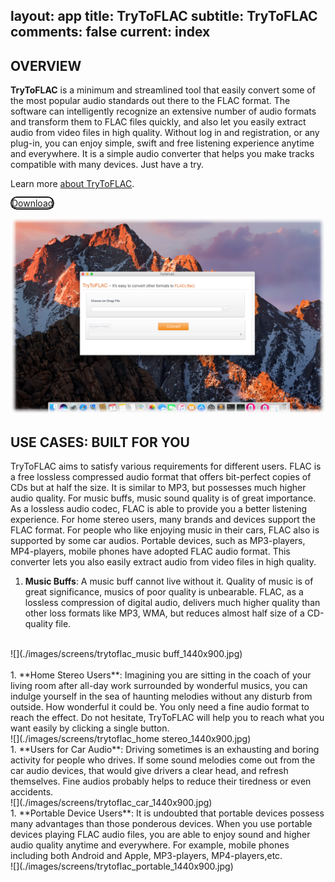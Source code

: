layout: app
title: TryToFLAC
subtitle: TryToFLAC
comments: false
current: index
---


## OVERVIEW


**TryToFLAC** is a minimum and streamlined tool that easily convert some of the most popular audio standards out there to the FLAC format. The software can intelligently recognize an extensive number of audio formats and transform them to FLAC files quickly, and also let you easily extract audio from video files in high quality. Without log in and registration, or any plug-in, you can enjoy simple, swift and free listening experience anytime and everywhere. It is a simple audio converter that helps you make tracks compatible with many devices. Just have a try.

Learn more [about TryToFLAC](./features.html).

<a href="./download.html"><span class="cls-banner-start-link" style="border: 2px solid; border-radius: 25px;"><i class="fa fa-download fa-3x" aria-hidden="true"></i> <span> Download </span></span></a>
<br>

![](./images/screens/trytoflac_overview_1440x900.png)
<br>
## USE CASES: BUILT FOR YOU
TryToFLAC aims to satisfy various requirements for different users. FLAC is a free lossless compressed audio format that offers bit-perfect copies of CDs but at half the size. It is similar to MP3, but possesses much higher audio quality. For music buffs, music sound quality is of great importance. As a lossless audio codec, FLAC is able to provide you a better listening experience. For home stereo users, many brands and devices support the FLAC format. For people who like enjoying music in their cars, FLAC also is supported by some car audios. Portable devices, such as MP3-players, MP4-players, mobile phones have adopted FLAC audio format. This converter lets you also easily extract audio from video files in high quality.

1. **Music Buffs**: A music buff cannot live without it. Quality of music is of great significance, musics of poor quality is unbearable. FLAC, as a lossless compression of digital audio, delivers much higher quality than other loss formats like MP3, WMA, but reduces almost half size of a CD-quality file.
<br>
![](./images/screens/trytoflac_music buff_1440x900.jpg)
<br>
<br>
1. **Home Stereo Users**: Imagining you are sitting in the coach of your living room after all-day work surrounded by wonderful musics, you can indulge yourself in the sea of haunting melodies without any disturb from outside. How wonderful it could be. You only need a fine audio format to reach the effect. Do not hesitate, TryToFLAC will help you to reach what you want easily by clicking a single button.
<br>
![](./images/screens/trytoflac_home stereo_1440x900.jpg)
<br>
1. **Users for Car Audio**: Driving sometimes is an exhausting and boring activity for people who drives. If some sound melodies come out from the car audio devices, that would give drivers a clear head, and refresh themselves. Fine audios probably helps to reduce their tiredness or even accidents. 
<br>
![](./images/screens/trytoflac_car_1440x900.jpg)
<br>
1. **Portable Device Users**: It is undoubted that portable devices possess many advantages than those ponderous devices. When you use portable devices playing FLAC audio files, you are able to enjoy sound and higher audio quality anytime and everywhere. For example, mobile phones including both Android and Apple, MP3-players, MP4-players,etc. 
<br>
![](./images/screens/trytoflac_portable_1440x900.jpg)
<br>